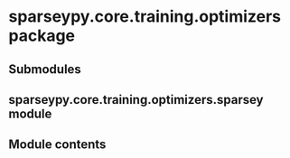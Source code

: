 # sparseypy.core.training.optimizers package

## Submodules

## sparseypy.core.training.optimizers.sparsey module

## Module contents
